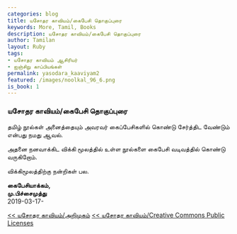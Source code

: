```yaml
---  
categories: blog  
title: யசோதர காவியம்/கைபேசி தொகுப்புரை
keywords: More, Tamil, Books  
description: யசோதர காவியம்/கைபேசி தொகுப்புரை
author: Tamilan  
layout: Ruby  
tags:     
- யசோதர காவியம் ஆசிரியர்
- ஐஞ்சிறு காப்பியங்கள்
permalink: yasodara_kaaviyam2  
featured: /images/noolkal_96_6.png  
is_book: 1
---  
```



### யசோதர காவியம்/கைபேசி தொகுப்புரை

தமிழ் நூல்கள் அனைத்தையும் அவரவர் கைப்பேசிகளில் கொண்டு சேர்த்திட வேண்டும் என்பது நமது ஆவல்.

அதனை நனவாக்கிட விக்கி மூலத்தில் உள்ள நூல்களை கைபேசி வடிவத்தில் கொண்டு வருகிறோம்.

விக்கிமூலத்திற்கு நன்றிகள் பல.

**கைபேசியாக்கம்,  
மு.பிச்சைமுத்து**  
2019-03-17-

[ << யசோதர காவியம்/அறிமுகம்](yasodara_kaaviyam1) [<< யசோதர காவியம்/Creative Commons Public Licenses](yasodara_kaaviyam3)



